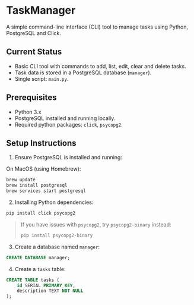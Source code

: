 # TaskManager

A simple command-line interface (CLI) tool to manage tasks using Python, PostgreSQL and Click.

## Current Status

* Basic CLI tool with commands to add, list, edit, clear and delete tasks.
* Task data is stored in a PostgreSQL database (`manager`).
* Single script: `main.py`.

## Prerequisites

* Python 3.x
* PostgreSQL installed and running locally.
* Required python packages: `click`, `psycopg2`.

## Setup Instructions

1. Ensure PostgreSQL is installed and running:

On MacOS (using Homebrew):
```bash
brew update
brew install postgresql
brew services start postgresql
```

2. Installing Python dependencies:

```bash
pip install click psycopg2
```
>If you have issues with `psycopg2`, try `psycopg2-binary` instead:
>```bash
>pip install psycopg2-binary
>```
3. Create a database named `manager`:
```sql
CREATE DATABASE manager;
```
4. Create a `tasks` table:
```sql
CREATE TABLE tasks (
    id SERIAL PRIMARY KEY,
    description TEXT NOT NULL
);
```